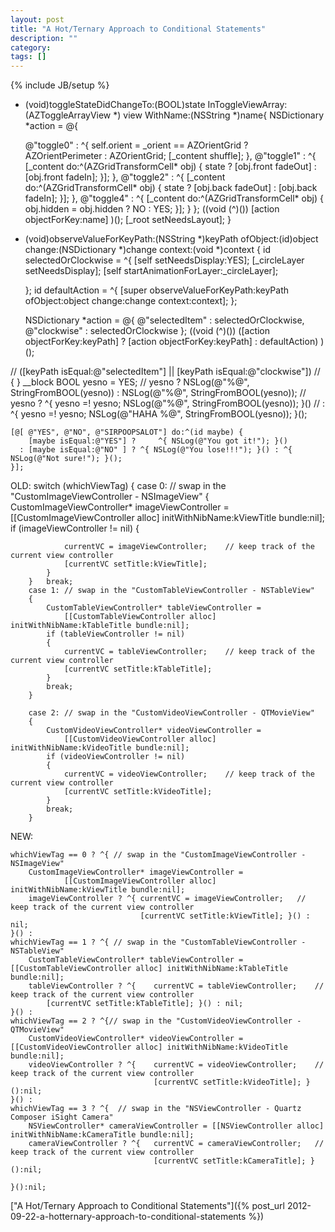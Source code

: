 ```yaml
---
layout: post
title: "A Hot/Ternary Approach to Conditional Statements"
description: ""
category:
tags: []
---
```

{% include JB/setup %}


- (void)toggleStateDidChangeTo:(BOOL)state InToggleViewArray:(AZToggleArrayView *) view WithName:(NSString *)name{
	NSDictionary *action = @{

	@"toggle0" : ^{	self.orient = _orient == AZOrientGrid ? AZOrientPerimeter : AZOrientGrid; [_content shuffle]; 			},
	@"toggle1" : ^{	[_content do:^(AZGridTransformCell* obj) {	state ? [obj.front fadeOut] : [obj.front fadeIn]; 	}];		},
	@"toggle2" : ^{	[_content do:^(AZGridTransformCell* obj) { 	state ? [obj.back fadeOut] : [obj.back fadeIn];  	}];		},
	@"toggle4" : ^{	[_content do:^(AZGridTransformCell* obj) {	obj.hidden = obj.hidden ? NO : YES;					}]; 	} 	};
	((void (^)()) [action objectForKey:name] )();		[_root setNeedsLayout];
}


- (void)observeValueForKeyPath:(NSString *)keyPath 	 ofObject:(id)object
						change:(NSDictionary *)change context:(void *)context
{
	id selectedOrClockwise = ^{
		[self setNeedsDisplay:YES];
		[_circleLayer setNeedsDisplay];
		[self startAnimationForLayer:_circleLayer];

	};
	id defaultAction =	^{ [super observeValueForKeyPath:keyPath ofObject:object change:change context:context]; };

	NSDictionary *action = @{ 	@"selectedItem"	: selectedOrClockwise,
								@"clockwise"	: selectedOrClockwise };
	((void (^)()) ([action objectForKey:keyPath] ? [action objectForKey:keyPath] : defaultAction) )();

//	([keyPath isEqual:@"selectedItem"] || [keyPath isEqual:@"clockwise"])
//	{
}
	__block BOOL yesno = YES;
//	yesno ? NSLog(@"%@", StringFromBOOL(yesno)) : NSLog(@"%@", StringFromBOOL(yesno));
//	yesno ? ^{ yesno =! yesno; NSLog(@"%@", StringFromBOOL(yesno)); }()
//		  : ^{ yesno =! yesno; NSLog(@"HAHA %@", StringFromBOOL(yesno)); }();

	[@[ @"YES", @"NO", @"SIRPOOPSALOT"] do:^(id maybe) {
		[maybe isEqual:@"YES"] ?	 ^{ NSLog(@"You got it!"); }()
	  : [maybe isEqual:@"NO" ] ? ^{ NSLog(@"You lose!!!"); }() : ^{ NSLog(@"Not sure!"); }();
	}];



OLD:  	switch (whichViewTag)	{
		case 0:	// swap in the "CustomImageViewController - NSImageView"
		{			CustomImageViewController* imageViewController =
				[[CustomImageViewController alloc] initWithNibName:kViewTitle bundle:nil];
			if (imageViewController != nil)
			{

				currentVC = imageViewController;	// keep track of the current view controller
				[currentVC setTitle:kViewTitle];
			}
		}	break;
		case 1:	// swap in the "CustomTableViewController - NSTableView"
		{
			CustomTableViewController* tableViewController =
				[[CustomTableViewController alloc] initWithNibName:kTableTitle bundle:nil];
			if (tableViewController != nil)
			{
				currentVC = tableViewController;	// keep track of the current view controller
				[currentVC setTitle:kTableTitle];
			}
			break;
		}

		case 2:	// swap in the "CustomVideoViewController - QTMovieView"
		{
			CustomVideoViewController* videoViewController =
				[[CustomVideoViewController alloc] initWithNibName:kVideoTitle bundle:nil];
			if (videoViewController != nil)
			{
				currentVC = videoViewController;	// keep track of the current view controller
				[currentVC setTitle:kVideoTitle];
			}
			break;
		}



NEW:


	whichViewTag == 0 ? ^{ // swap in the "CustomImageViewController - NSImageView"
		CustomImageViewController* imageViewController =
				[[CustomImageViewController alloc] initWithNibName:kViewTitle bundle:nil];
		imageViewController ? ^{ currentVC = imageViewController;	// keep track of the current view controller
								 [currentVC setTitle:kViewTitle]; }() : nil;
	}() :
	whichViewTag == 1 ? ^{ // swap in the "CustomTableViewController - NSTableView"
		CustomTableViewController* tableViewController = [[CustomTableViewController alloc] initWithNibName:kTableTitle bundle:nil];
		tableViewController ? ^{ 	currentVC = tableViewController;	// keep track of the current view controller
			[currentVC setTitle:kTableTitle]; }() : nil;
	}() :
	whichViewTag == 2 ?	^{// swap in the "CustomVideoViewController - QTMovieView"
		CustomVideoViewController* videoViewController = [[CustomVideoViewController alloc] initWithNibName:kVideoTitle bundle:nil];
		videoViewController ? ^{ 	currentVC = videoViewController;	// keep track of the current view controller
									[currentVC setTitle:kVideoTitle]; }():nil;
	}() :
	whichViewTag == 3 ? ^{	// swap in the "NSViewController - Quartz Composer iSight Camera"
		NSViewController* cameraViewController = [[NSViewController alloc] initWithNibName:kCameraTitle bundle:nil];
		cameraViewController ? ^{	currentVC = cameraViewController;	// keep track of the current view controller
									[currentVC setTitle:kCameraTitle]; }():nil;

	}():nil;


["A Hot/Ternary Approach to Conditional Statements"]({% post_url 2012-09-22-a-hotternary-approach-to-conditional-statements %})


